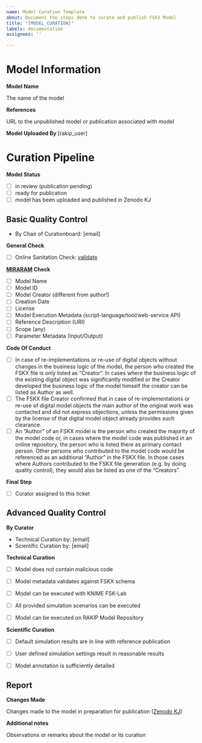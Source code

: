 ```yaml
---
name: Model Curation Template
about: Document the steps done to curate and publish FSKX Model
title: "[MODEL_CURATION]"
labels: documentation
assignees: ''

---
```


# Model Information

**Model Name**

The name of the model

**References**

URL to the unpublished model or publication associated with model

**Model Uploaded By**
[rakip_user]

# Curation Pipeline

**Model Status**
- [ ] in review (publication pending)
- [ ] ready for publication
- [ ] model has been uploaded and published in Zenodo KJ

## Basic Quality Control
- By Chair of Curationboard: [email]

**General Check**
- [ ] Online Sanitation Check: [validate](https://knime.bfr.berlin/fskx_validator/)

**[MIRARAM](https://www.sciencedirect.com/science/article/pii/S0963996920309777?via%3Dihub) Check**
- [ ] Model Name 
- [ ] Model ID
- [ ] Model Creator (different from author!)
- [ ] Creation Date
- [ ] License
- [ ] Model Execution Metadata (script-language/tool/web-service API)
- [ ] Reference Description (URI)
- [ ] Scope (any)
- [ ] Parameter Metadata (Input/Output)

**Code Of Conduct**
- [ ] In case of re-implementations or re-use of digital objects without changes in the business logic of the model, the person who created the FSKX file is only listed as “Creator”. In cases where the business logic of the existing digital object was significantly modified or the Creator developed the business logic of the model himself the creator can be listed as Author as well. 
- [ ] The FSKX file Creator confirmed that in case of re-implementations or re-use of digital model objects the main author of the original work was contacted and did not express objections, unless the permissions given by the license of that digital model object already provides such clearance.
- [ ] An “Author” of an FSKX model is the person who created the majority of the model code or, in cases where the model code was published in an online repository, the person who is listed there as primary contact person. Other persons who contributed to the model code would be referenced as an additional “Author” in the FSKX file. In those cases where Authors contributed to the FSKX file generation (e.g. by doing quality control), they would also be listed as one of the “Creators”.

**Final Step**
- [ ] Curator assigned to this ticket

## Advanced Quality Control
**By Curator**
- Technical Curation by: [email]
- Scientific Curation by: [email]

**Technical Curation**
- [ ] Model does not contain malicious code
- [ ] Model metadata validates against FSKX schema
- [ ] Model can be executed with KNIME FSK-Lab
- [ ] All provided simulation scenarios can be executed
- [ ] Model can be executed on RAKIP Model Repository


**Scientific Curation**
- [ ] Default simulation results are in line with reference publication
- [ ] User defined simulation settings result in reasonable results
- [ ] Model annotation is sufficiently detailed


## Report
**Changes Made**

Changes made to the model in preparation for publication ([Zenodo KJ](https://zenodo.org/communities/efsa-kj))


**Additional notes**

Observations or remarks about the model or its curation
